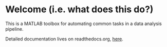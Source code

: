 # Welcome (i.e. what does this do?)

This is a MATLAB toolbox for automating common tasks in a data analysis pipeline.

Detailed documentation lives on readthedocs.org, [here](http://robofinch.readthedocs.org/en/latest/).
